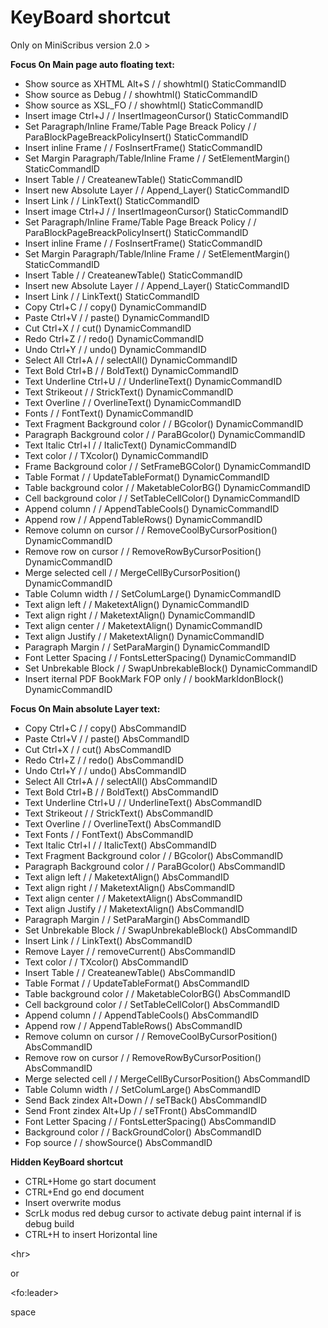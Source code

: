 # KeyBoard shortcut #

Only on MiniScribus version 2.0 >

**Focus On Main page auto floating text:**

  * Show source as XHTML Alt+S /  / showhtml() StaticCommandID
  * Show source as Debug /  / showhtml() StaticCommandID
  * Show source as XSL\_FO /  / showhtml() StaticCommandID
  * Insert image Ctrl+J /  / InsertImageonCursor() StaticCommandID
  * Set Paragraph/Inline Frame/Table Page Breack Policy /  / ParaBlockPageBreackPolicyInsert() StaticCommandID
  * Insert inline Frame /  / FosInsertFrame() StaticCommandID
  * Set Margin Paragraph/Table/Inline Frame /  / SetElementMargin() StaticCommandID
  * Insert Table /  / CreateanewTable() StaticCommandID
  * Insert new Absolute Layer /  / Append\_Layer() StaticCommandID
  * Insert Link /  / LinkText() StaticCommandID
  * Insert image Ctrl+J /  / InsertImageonCursor() StaticCommandID
  * Set Paragraph/Inline Frame/Table Page Breack Policy /  / ParaBlockPageBreackPolicyInsert() StaticCommandID
  * Insert inline Frame /  / FosInsertFrame() StaticCommandID
  * Set Margin Paragraph/Table/Inline Frame /  / SetElementMargin() StaticCommandID
  * Insert Table /  / CreateanewTable() StaticCommandID
  * Insert new Absolute Layer /  / Append\_Layer() StaticCommandID
  * Insert Link /  / LinkText() StaticCommandID
  * Copy Ctrl+C /  / copy() DynamicCommandID
  * Paste Ctrl+V /  / paste() DynamicCommandID
  * Cut Ctrl+X /  / cut() DynamicCommandID
  * Redo Ctrl+Z /  / redo() DynamicCommandID
  * Undo Ctrl+Y /  / undo() DynamicCommandID
  * Select All Ctrl+A /  / selectAll() DynamicCommandID
  * Text Bold Ctrl+B /  / BoldText() DynamicCommandID
  * Text Underline Ctrl+U /  / UnderlineText() DynamicCommandID
  * Text Strikeout  /  / StrickText() DynamicCommandID
  * Text Overline /  / OverlineText() DynamicCommandID
  * Fonts /  / FontText() DynamicCommandID
  * Text Fragment Background color /  / BGcolor() DynamicCommandID
  * Paragraph Background color /  / ParaBGcolor() DynamicCommandID
  * Text Italic Ctrl+I /  / ItalicText() DynamicCommandID
  * Text color /  / TXcolor() DynamicCommandID
  * Frame Background color /  / SetFrameBGColor() DynamicCommandID
  * Table Format /  / UpdateTableFormat() DynamicCommandID
  * Table background color /  / MaketableColorBG() DynamicCommandID
  * Cell background color /  / SetTableCellColor() DynamicCommandID
  * Append column /  / AppendTableCools() DynamicCommandID
  * Append row /  / AppendTableRows() DynamicCommandID
  * Remove column on cursor /  / RemoveCoolByCursorPosition() DynamicCommandID
  * Remove row on cursor /  / RemoveRowByCursorPosition() DynamicCommandID
  * Merge selected cell /  / MergeCellByCursorPosition() DynamicCommandID
  * Table Column width /  / SetColumLarge() DynamicCommandID
  * Text align left /  / MaketextAlign() DynamicCommandID
  * Text align right /  / MaketextAlign() DynamicCommandID
  * Text align center /  / MaketextAlign() DynamicCommandID
  * Text align Justify /  / MaketextAlign() DynamicCommandID
  * Paragraph Margin /  / SetParaMargin() DynamicCommandID
  * Font Letter Spacing /  / FontsLetterSpacing() DynamicCommandID
  * Set Unbrekable Block /  / SwapUnbrekableBlock() DynamicCommandID
  * Insert iternal PDF BookMark FOP only /  / bookMarkIdonBlock() DynamicCommandID

**Focus On Main absolute Layer text:**

  * Copy Ctrl+C /  / copy()  AbsCommandID
  * Paste Ctrl+V /  / paste()  AbsCommandID
  * Cut Ctrl+X /  / cut()  AbsCommandID
  * Redo Ctrl+Z /  / redo()  AbsCommandID
  * Undo Ctrl+Y /  / undo()  AbsCommandID
  * Select All Ctrl+A /  / selectAll()  AbsCommandID
  * Text Bold Ctrl+B /  / BoldText()  AbsCommandID
  * Text Underline Ctrl+U /  / UnderlineText()  AbsCommandID
  * Text Strikeout  /  / StrickText()  AbsCommandID
  * Text Overline /  / OverlineText()  AbsCommandID
  * Text Fonts /  / FontText()  AbsCommandID
  * Text Italic Ctrl+I /  / ItalicText()  AbsCommandID
  * Text Fragment Background color /  / BGcolor()  AbsCommandID
  * Paragraph Background color /  / ParaBGcolor()  AbsCommandID
  * Text align left /  / MaketextAlign()  AbsCommandID
  * Text align right /  / MaketextAlign()  AbsCommandID
  * Text align center /  / MaketextAlign()  AbsCommandID
  * Text align Justify /  / MaketextAlign()  AbsCommandID
  * Paragraph Margin /  / SetParaMargin()  AbsCommandID
  * Set Unbrekable Block /  / SwapUnbrekableBlock()  AbsCommandID
  * Insert Link /  / LinkText()  AbsCommandID
  * Remove Layer /  / removeCurrent()  AbsCommandID
  * Text color /  / TXcolor()  AbsCommandID
  * Insert Table /  / CreateanewTable()  AbsCommandID
  * Table Format /  / UpdateTableFormat()  AbsCommandID
  * Table background color /  / MaketableColorBG()  AbsCommandID
  * Cell background color /  / SetTableCellColor()  AbsCommandID
  * Append column /  / AppendTableCools()  AbsCommandID
  * Append row /  / AppendTableRows()  AbsCommandID
  * Remove column on cursor /  / RemoveCoolByCursorPosition()  AbsCommandID
  * Remove row on cursor /  / RemoveRowByCursorPosition()  AbsCommandID
  * Merge selected cell /  / MergeCellByCursorPosition()  AbsCommandID
  * Table Column width /  / SetColumLarge()  AbsCommandID
  * Send Back zindex Alt+Down /  / seTBack()  AbsCommandID
  * Send Front zindex Alt+Up /  / seTFront()  AbsCommandID
  * Font Letter Spacing /  / FontsLetterSpacing()  AbsCommandID
  * Background color /  / BackGroundColor()  AbsCommandID
  * Fop source  /  / showSource()  AbsCommandID


**Hidden KeyBoard shortcut**

  * CTRL+Home go start document
  * CTRL+End go end document
  * Insert overwrite modus
  * ScrLk modus red debug cursor to activate debug paint internal if is debug build
  * CTRL+H to insert Horizontal line 

&lt;hr&gt;

 or 

&lt;fo:leader&gt;

  space





